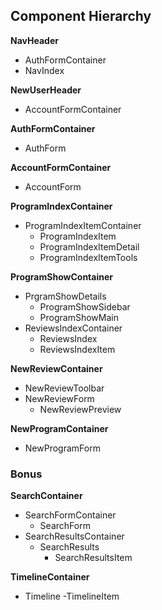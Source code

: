 ## Component Hierarchy

**NavHeader**
  - AuthFormContainer
  - NavIndex

**NewUserHeader**
  - AccountFormContainer

**AuthFormContainer**
  - AuthForm

**AccountFormContainer**
  - AccountForm

**ProgramIndexContainer**
  - ProgramIndexItemContainer
    - ProgramIndexItem
    - ProgramIndexItemDetail
    - ProgramIndexItemTools

**ProgramShowContainer**
  - PrgramShowDetails
    - ProgramShowSidebar
    - ProgramShowMain
  - ReviewsIndexContainer
    - ReviewsIndex
    - ReviewsIndexItem

**NewReviewContainer**
  - NewReviewToolbar
  - NewReviewForm
    - NewReviewPreview

**NewProgramContainer**
  - NewProgramForm

### Bonus

**SearchContainer**
  - SearchFormContainer
    - SearchForm
  - SearchResultsContainer
    - SearchResults
      - SearchResultsItem

**TimelineContainer**
  - Timeline
    -TimelineItem
